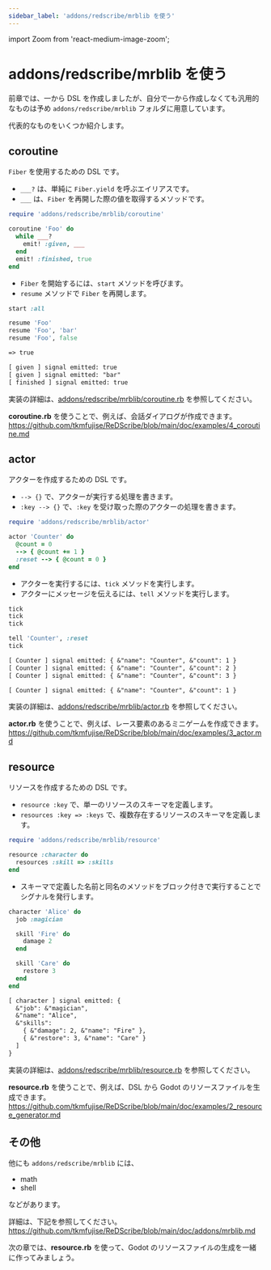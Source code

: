 ```yaml
---
sidebar_label: 'addons/redscribe/mrblib を使う'
---
```

import Zoom from 'react-medium-image-zoom';

# addons/redscribe/mrblib を使う

前章では、一から DSL を作成しましたが、自分で一から作成しなくても汎用的なものは予め `addons/redscribe/mrblib` フォルダに用意しています。

代表的なものをいくつか紹介します。

## coroutine
`Fiber` を使用するための DSL です。

* `___?` は、単純に `Fiber.yield` を呼ぶエイリアスです。
* `___` は、`Fiber` を再開した際の値を取得するメソッドです。
```ruby
require 'addons/redscribe/mrblib/coroutine'

coroutine 'Foo' do
  while ___?
    emit! :given, ___
  end
  emit! :finished, true
end
```
* `Fiber` を開始するには、`start` メソッドを呼びます。
* `resume` メソッドで `Fiber` を再開します。
```ruby
start :all

resume 'Foo'
resume 'Foo', 'bar'
resume 'Foo', false
```
```txt title="Output"
=> true

[ given ] signal emitted: true
[ given ] signal emitted: "bar"
[ finished ] signal emitted: true
```

実装の詳細は、[addons/redscribe/mrblib/coroutine.rb](https://github.com/tkmfujise/ReDScribe/blob/main/demo/addons/redscribe/mrblib/coroutine.rb) を参照してください。

**coroutine.rb** を使うことで、例えば、会話ダイアログが作成できます。
https://github.com/tkmfujise/ReDScribe/blob/main/doc/examples/4_coroutine.md


## actor
アクターを作成するための DSL です。
* `--> {}` で、アクターが実行する処理を書きます。
* `:key --> {}` で、`:key` を受け取った際のアクターの処理を書きます。
```ruby
require 'addons/redscribe/mrblib/actor'

actor 'Counter' do
  @count = 0
  --> { @count += 1 }
  :reset --> { @count = 0 }
end
```
* アクターを実行するには、`tick` メソッドを実行します。
* アクターにメッセージを伝えるには、`tell` メソッドを実行します。
```ruby
tick
tick
tick

tell 'Counter', :reset
tick
```
```txt title="Output"
[ Counter ] signal emitted: { &"name": "Counter", &"count": 1 }
[ Counter ] signal emitted: { &"name": "Counter", &"count": 2 }
[ Counter ] signal emitted: { &"name": "Counter", &"count": 3 }

[ Counter ] signal emitted: { &"name": "Counter", &"count": 1 }
```

実装の詳細は、[addons/redscribe/mrblib/actor.rb](https://github.com/tkmfujise/ReDScribe/blob/main/demo/addons/redscribe/mrblib/actor.rb) を参照してください。

**actor.rb** を使うことで、例えば、レース要素のあるミニゲームを作成できます。
https://github.com/tkmfujise/ReDScribe/blob/main/doc/examples/3_actor.md


## resource
リソースを作成するための DSL です。
* `resource :key` で、単一のリソースのスキーマを定義します。
* `resources :key => :keys` で、複数存在するリソースのスキーマを定義します。
```ruby
require 'addons/redscribe/mrblib/resource'

resource :character do
  resources :skill => :skills
end
```
* スキーマで定義した名前と同名のメソッドをブロック付きで実行することでシグナルを発行します。
```ruby
character 'Alice' do
  job :magician

  skill 'Fire' do
    damage 2
  end

  skill 'Care' do
    restore 3
  end
end
```
```txt title="Output"
[ character ] signal emitted: {
  &"job": &"magician",
  &"name": "Alice",
  &"skills":
    { &"damage": 2, &"name": "Fire" },
    { &"restore": 3, &"name": "Care" }
  ]
}
```

実装の詳細は、[addons/redscribe/mrblib/resource.rb](https://github.com/tkmfujise/ReDScribe/blob/main/demo/addons/redscribe/mrblib/resource.rb) を参照してください。

**resource.rb** を使うことで、例えば、DSL から Godot のリソースファイルを生成できます。
https://github.com/tkmfujise/ReDScribe/blob/main/doc/examples/2_resource_generator.md


## その他
他にも `addons/redscribe/mrblib` には、
* math
* shell

などがあります。

詳細は、下記を参照してください。
https://github.com/tkmfujise/ReDScribe/blob/main/doc/addons/mrblib.md


次の章では、**resource.rb** を使って、Godot のリソースファイルの生成を一緒に作ってみましょう。

